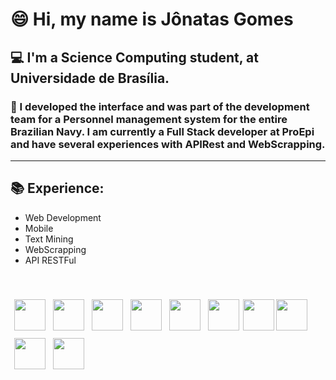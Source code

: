 # 😄 Hi, my name is Jônatas Gomes

## 💻 I'm a Science Computing student, at Universidade de Brasília.
### 🦾 I developed the interface and was part of the development team for a Personnel management system for the entire Brazilian Navy. I am currently a Full Stack developer at ProEpi and have several experiences with APIRest and WebScrapping.
---
## 📚 Experience:
- Web Development
- Mobile
- Text Mining
- WebScrapping
- API RESTFul
<br/>
<br/>
<div width="100%">
<img align="left" src="https://cdn.jsdelivr.net/npm/programming-languages-logos/src/python/python.png" hspace="6" height="50" vspace="6">
<img align="left" src="https://cdn.jsdelivr.net/npm/programming-languages-logos/src/html/html.png" height="50" hspace="6" vspace="6">
<img align="left" src="https://cdn.jsdelivr.net/npm/programming-languages-logos/src/css/css.png" height="50" hspace="6" vspace="6">
<img align="left" src="https://cdn.jsdelivr.net/npm/programming-languages-logos/src/javascript/javascript.png" height="50" hspace="6" vspace="6">
<img align="left" src="https://cdn.jsdelivr.net/npm/programming-languages-logos/src/php/php.png" height="50" hspace="6" vspace="6">
<img align="left" src="https://cdn.jsdelivr.net/npm/programming-languages-logos/src/cpp/cpp.png" height="50" hspace="6" vspace="6">
<img align="left" src="https://upload.wikimedia.org/wikipedia/commons/a/a7/React-icon.svg" height="50" vspace="6">
<img align="left" src="https://upload.wikimedia.org/wikipedia/commons/c/cf/Angular_full_color_logo.svg" height="50" vspace="6">
</br>
<img align="left" vspace="6" hspace="6" src="https://upload.wikimedia.org/wikipedia/commons/3/3c/Flask_logo.svg" width="50">
<img align="left" hspace="6" src="https://dkrn4sk0rn31v.cloudfront.net/2019/02/06111419/1200px-Django_logo.svg.png" width="50" vspace="6">
